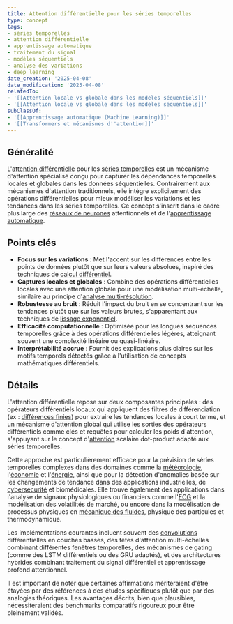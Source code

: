 ```yaml
---
title: Attention différentielle pour les séries temporelles
type: concept
tags:
- séries temporelles
- attention différentielle
- apprentissage automatique
- traitement du signal
- modèles séquentiels
- analyse des variations
- deep learning
date_creation: '2025-04-08'
date_modification: '2025-04-08'
relatedTo:
- '[[Attention locale vs globale dans les modèles séquentiels]]'
- '[[Attention locale vs globale dans les modèles séquentiels]]'
subClassOf:
- '[[Apprentissage automatique (Machine Learning)]]'
- '[[Transformers et mécanismes d''attention]]'
---
```

## Généralité

L'[attention différentielle](https://fr.wikipedia.org/wiki/Attention_(machine_learning)) pour les [séries temporelles](https://fr.wikipedia.org/wiki/S%C3%A9rie_temporelle) est un mécanisme d'attention spécialisé conçu pour capturer les dépendances temporelles locales et globales dans les données séquentielles. Contrairement aux mécanismes d'attention traditionnels, elle intègre explicitement des opérations différentielles pour mieux modéliser les variations et les tendances dans les séries temporelles. Ce concept s'inscrit dans le cadre plus large des [réseaux de neurones](https://fr.wikipedia.org/wiki/R%C3%A9seau_de_neurones_artificiels) attentionnels et de l'[apprentissage automatique](https://fr.wikipedia.org/wiki/Apprentissage_automatique).

## Points clés

- **Focus sur les variations** : Met l'accent sur les différences entre les points de données plutôt que sur leurs valeurs absolues, inspiré des techniques de [calcul différentiel](https://fr.wikipedia.org/wiki/Calcul_diff%C3%A9rentiel).
- **Captures locales et globales** : Combine des opérations différentielles locales avec une attention globale pour une modélisation multi-échelle, similaire au principe d'[analyse multi-résolution](https://fr.wikipedia.org/wiki/Analyse_multi-r%C3%A9solution).
- **Robustesse au bruit** : Réduit l'impact du bruit en se concentrant sur les tendances plutôt que sur les valeurs brutes, s'apparentant aux techniques de [lissage exponentiel](https://fr.wikipedia.org/wiki/Lissage_exponentiel).
- **Efficacité computationnelle** : Optimisée pour les longues séquences temporelles grâce à des opérations différentielles légères, atteignant souvent une complexité linéaire ou quasi-linéaire.
- **Interprétabilité accrue** : Fournit des explications plus claires sur les motifs temporels détectés grâce à l'utilisation de concepts mathématiques différentiels.

## Détails

L'attention différentielle repose sur deux composantes principales : des opérateurs différentiels locaux qui appliquent des filtres de différenciation (ex : [différences finies](https://fr.wikipedia.org/wiki/M%C3%A9thode_des_diff%C3%A9rences_finies)) pour extraire les tendances locales à court terme, et un mécanisme d'attention global qui utilise les sorties des opérateurs différentiels comme clés et requêtes pour calculer les poids d'attention, s'appuyant sur le concept d'[attention](https://fr.wikipedia.org/wiki/Transformer_(machine_learning_model)) scalaire dot-product adapté aux séries temporelles.

Cette approche est particulièrement efficace pour la prévision de séries temporelles complexes dans des domaines comme la [météorologie](https://fr.wikipedia.org/wiki/Météorologie), l'[économie](https://fr.wikipedia.org/wiki/Économie) et l'[énergie](https://fr.wikipedia.org/wiki/Énergie), ainsi que pour la détection d'anomalies basée sur les changements de tendance dans des applications industrielles, de [cybersécurité](https://fr.wikipedia.org/wiki/Cybersécurité) et biomédicales. Elle trouve également des applications dans l'analyse de signaux physiologiques ou financiers comme l'[ECG](https://fr.wikipedia.org/wiki/Électrocardiographie) et la modélisation des volatilités de marché, ou encore dans la modélisation de processus physiques en [mécanique des fluides](https://fr.wikipedia.org/wiki/Mécanique_des_fluides), physique des particules et thermodynamique.

Les implémentations courantes incluent souvent des [convolutions](https://fr.wikipedia.org/wiki/R%C3%A9seau_neuronal_convolutif) différentielles en couches basses, des têtes d'attention multi-échelles combinant différentes fenêtres temporelles, des mécanismes de gating (comme des LSTM différentiels ou des GRU adaptés), et des architectures hybrides combinant traitement du signal différentiel et apprentissage profond attentionnel.

Il est important de noter que certaines affirmations mériteraient d'être étayées par des références à des études spécifiques plutôt que par des analogies théoriques. Les avantages décrits, bien que plausibles, nécessiteraient des benchmarks comparatifs rigoureux pour être pleinement validés.